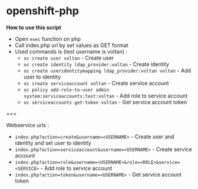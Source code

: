 # openshift-php

**How to use this script**

*  Open `exec` function on php
*  Call index.php url by set values as GET format
*  Used commands is (test username is voltan) :
   *  `oc create user voltan` - Create user
   *  `oc create identity ldap_provider:voltan` - Create identity
   *  `oc create useridentitymapping ldap_provider:voltan voltan` - Add user to identity
   *  `oc create serviceaccount voltan` - Create service account
   *  `oc policy add-role-to-user admin system:serviceaccounts:test:voltan` - Add role to service account
   *  `oc serviceaccounts get-token voltan` - Get service account token
   
   
===

Webservice urls : 

*  `index.php?action=create&username=<USERNAME>` - Create user and identity and set user to identity
*  `index.php?action=serviceaccount&username=<USERNAME>` - Create service account
*  `index.php?action=role&username=<USERNAME>&role=<ROLE>&service=<SERVICE>` - Add role to service account
*  `index.php?action=token&username=<USERNAME>` - Get service account token
